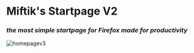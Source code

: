 # Miftik's Startpage V2
### *the most simple startpage for Firefox made for productivity*

![homepagev3](https://user-images.githubusercontent.com/89579269/215266217-909185f6-adbf-457a-b44e-1ac0d9ef25bf.png)
